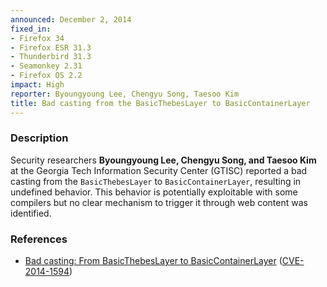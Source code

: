 ```yaml
---
announced: December 2, 2014
fixed_in:
- Firefox 34
- Firefox ESR 31.3
- Thunderbird 31.3
- Seamonkey 2.31
- Firefox OS 2.2
impact: High
reporter: Byoungyoung Lee, Chengyu Song, Taesoo Kim
title: Bad casting from the BasicThebesLayer to BasicContainerLayer
---
```


<h3>Description</h3>

<p>Security researchers <strong>Byoungyoung Lee, Chengyu Song, and Taesoo
Kim</strong> at the Georgia Tech Information Security Center (GTISC) reported a
bad casting from the <code>BasicThebesLayer</code> to
<code>BasicContainerLayer</code>, resulting in undefined behavior. This behavior
is potentially exploitable with some compilers but no clear mechanism to trigger
it through web content was identified.
</p>

<h3>References</h3>

<ul>
  <li><a href="https://bugzilla.mozilla.org/show_bug.cgi?id=1074280">
       Bad casting: From BasicThebesLayer to BasicContainerLayer</a>
(<a href="http://cve.mitre.org/cgi-bin/cvename.cgi?name=CVE-2014-1594"
class="ex-ref">CVE-2014-1594</a>)</li>
</ul>



